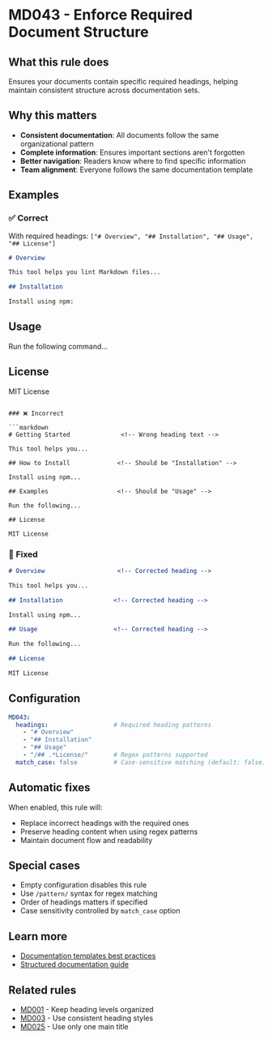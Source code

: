 # MD043 - Enforce Required Document Structure

## What this rule does

Ensures your documents contain specific required headings, helping maintain consistent structure across documentation sets.

## Why this matters

- **Consistent documentation**: All documents follow the same organizational pattern
- **Complete information**: Ensures important sections aren't forgotten
- **Better navigation**: Readers know where to find specific information
- **Team alignment**: Everyone follows the same documentation template

## Examples

### ✅ Correct

With required headings: `["# Overview", "## Installation", "## Usage", "## License"]`

```markdown
# Overview

This tool helps you lint Markdown files...

## Installation

Install using npm:
```

## Usage

Run the following command...

## License

MIT License
```

### ❌ Incorrect  

```markdown
# Getting Started              <!-- Wrong heading text -->

This tool helps you...

## How to Install             <!-- Should be "Installation" -->

Install using npm...

## Examples                   <!-- Should be "Usage" -->

Run the following...

## License

MIT License
```

### 🔧 Fixed

```markdown
# Overview                    <!-- Corrected heading -->

This tool helps you...

## Installation              <!-- Corrected heading -->

Install using npm...

## Usage                     <!-- Corrected heading -->  

Run the following...

## License

MIT License
```

## Configuration

```yaml
MD043:
  headings:                  # Required heading patterns
    - "# Overview"
    - "## Installation" 
    - "## Usage"
    - "/## .*License/"       # Regex patterns supported
  match_case: false          # Case-sensitive matching (default: false)
```

## Automatic fixes

When enabled, this rule will:
- Replace incorrect headings with the required ones
- Preserve heading content when using regex patterns
- Maintain document flow and readability

## Special cases

- Empty configuration disables this rule
- Use `/pattern/` syntax for regex matching
- Order of headings matters if specified
- Case sensitivity controlled by `match_case` option

## Learn more

- [Documentation templates best practices](https://www.writethedocs.org/guide/writing/docs-principles/)
- [Structured documentation guide](https://documentation.divio.com/)

## Related rules

- [MD001](md001.md) - Keep heading levels organized
- [MD003](md003.md) - Use consistent heading styles
- [MD025](md025.md) - Use only one main title